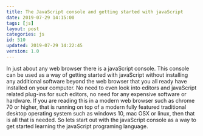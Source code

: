 ```yaml
---
title: The JavaScript console and getting started with javaScript
date: 2019-07-29 14:15:00
tags: [js]
layout: post
categories: js
id: 510
updated: 2019-07-29 14:22:45
version: 1.0
---
```


In just about any web browser there is a javaScript console. This console can be used as a way of getting started with javaScript without installing any additional software beyond the web browser that you all ready have installed on your computer. No need to even look into editors and javaScript related plug-ins for such editors, no need for any expensive software or hardware. If you are reading this in a modern web browser such as chrome 70 or higher, that is running on top of a modern fully featured traditional desktop operating system such as windows 10, mac OSX or linux, then that is all that is needed. So lets start out with the javaScript console as a way to get started learning the javaScript programing language.

<!-- more -->

